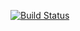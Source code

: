 [![Build Status](https://travis-ci.org/Aysyluu/lab08.svg?branch=master)](https://travis-ci.org/Aysyluu/lab08)
